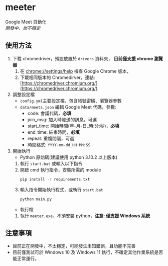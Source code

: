 # meeter
Google Meet 自動化  
*開發中，尚不穩定*

## 使用方法
1.  下載 chromedriver，預設放置於 `drivers` 資料夾，  **目前僅支援 chrome 瀏覽器**
    1.  在 [chrome://settings/help](chrome://settings/help) 檢查 Google Chrome 版本，
    2.  下載相同版本的 Chromedirver，連結: [https://chromedriver.chromium.org/](https://chromedriver.chromium.org/)
2.  調整設定檔
    *   `config.yml`主要設定檔，包含帳號密碼、瀏覽器參數
    *   `data/meets.json` 編輯 Google Meet 代碼，參數:
        *   code: 會議代碼，**必填**
        *   join_msg: 加入時發送的訊息，可選
        *   start_time: 開始時間(年-月-日_時:分:秒)，**必填**
        *   end_time: 結束時間，**必填**
        *   repeat: 重複間隔，可選
        *   時間格式: `YYYY-mm-dd_HH:MM:SS`
3.  開始執行
    *   Python 原始碼(建議使用 python 3.10.2 以上版本)
    1.  執行 `start.bat` 或輸入以下指令
    2.  開啟 cmd 執行指令，安裝所需的 module
        ```bash
        pip install -r requirements.txt
        ```
    3.  輸入指令開始執行程式，或執行 `start.bat`
        ```bash
        python main.py
        ```
    *   執行檔
    1.  執行 `meeter.exe`，不須安裝 python，**注意: 僅支援 Windows 系統**

## 注意事項
*   目前正在開發中，不太穩定，可能發生未知錯誤，且功能不完善
*   目前僅測試可於 Windows 10 及 Windows 11 執行，不確定其他作業系統是否能正常運行。
